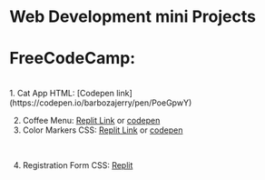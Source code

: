 # Web Development mini Projects
<h1>FreeCodeCamp:</h1>
<br>
1. Cat App HTML: [Codepen link](https://codepen.io/barbozajerry/pen/PoeGpwY)


2. Coffee Menu: [Replit Link](https://Coffee-Menu.jerrybarboza.repl.co) or [codepen](https://codepen.io/artisticjerry/pen/qBYrzjE)<br>
3. Color Markers CSS: [Replit Link](https://Color-Markers-CSS.jerrybarboza.repl.co) or [codepen](https://codepen.io/artisticjerry/pen/VwxpGmr)
<br>
 
 4. Registration Form CSS: [Replit](https://Registration-Form.jerrybarboza.repl.co)<br>

